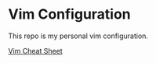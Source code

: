 # Vim Configuration
This repo is my personal vim configuration.

[Vim Cheat Sheet](https://vim.rtorr.com/)
